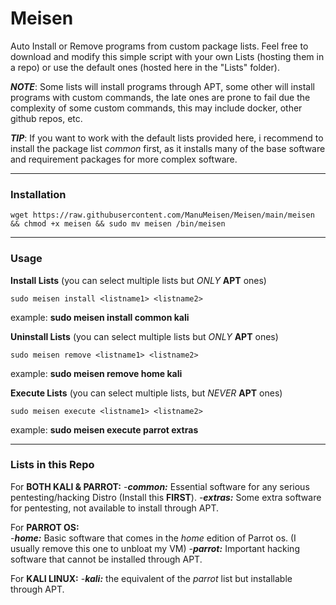 # **Meisen**
Auto Install or Remove programs from custom package lists.
Feel free to download and modify this simple script with your own Lists (hosting them in a repo) or use the default ones (hosted here in the "Lists" folder).

***NOTE***: Some lists will install programs through APT, some other will install programs with custom commands, the late ones are prone to fail due the complexity of some custom commands, this may include docker, other github repos, etc.

***TIP***: If you want to work with the default lists provided here, i recommend to install the package list *common* first, as it installs many of the base software and requirement packages for more complex software.

------------------------------------------------------------

### **Installation** 
```
wget https://raw.githubusercontent.com/ManuMeisen/Meisen/main/meisen && chmod +x meisen && sudo mv meisen /bin/meisen
```

---------------------------------------------------------

### **Usage**

**Install Lists** (you can select multiple lists but *ONLY* **APT** ones)
```
sudo meisen install <listname1> <listname2>
```
example: **sudo meisen install common kali**

  
**Uninstall Lists** (you can select multiple lists but *ONLY* **APT** ones)
```
sudo meisen remove <listname1> <listname2>
```
example: **sudo meisen remove home kali**

  
**Execute Lists** (you can select multiple lists, but *NEVER* **APT** ones)
```
sudo meisen execute <listname1> <listname2>
```
example: **sudo meisen execute parrot extras**


-----------------------------------------------------------------------

### **Lists in this Repo**

For **BOTH KALI & PARROT:**
-***common:*** Essential  software for any serious pentesting/hacking Distro (Install this **FIRST**).
-***extras:*** Some extra software for pentesting, not available to install through APT.

For **PARROT OS:**  
-***home:*** Basic software that comes in the *home* edition of Parrot os. (I usually remove this one to unbloat my VM)
-***parrot:*** Important hacking software that cannot be installed through APT.

For **KALI LINUX:**
-***kali:*** the equivalent of the *parrot* list but installable through APT.



